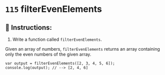# `115` filterEvenElements

## 📝 Instructions:

1. Write a function called `filterEvenElements`.

Given an array of numbers, `filterEvenElements` returns an array containing only the even numbers of the given array.

```Js
var output = filterEvenElements([2, 3, 4, 5, 6]);
console.log(output); // --> [2, 4, 6]
```